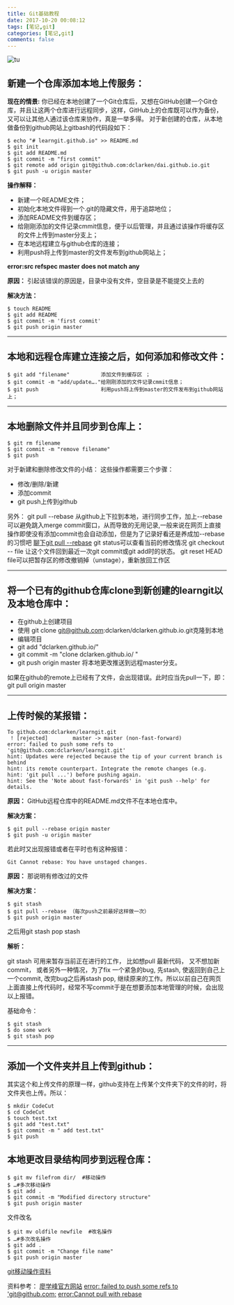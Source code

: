 ```yaml
---
title: Git基础教程
date: 2017-10-20 00:08:12
tags: [笔记,git]
categories: [笔记,git]
comments: false
---
```

![tu](https://i.loli.net/2017/10/27/59f2a5d1d9fee.jpg)
<!--more-->
## 新建一个仓库添加本地上传服务：
**现在的情景:**
你已经在本地创建了一个Git仓库后，又想在GitHub创建一个Git仓库，并且让这两个仓库进行远程同步，这样，GitHub上的仓库既可以作为备份，又可以让其他人通过该仓库来协作，真是一举多得。
对于新创建的仓库，从本地做备份到github网站上gitbash的代码段如下：

```vim
$ echo "# learngit.github.io" >> README.md
$ git init
$ git add README.md
$ git commit -m "first commit"
$ git remote add origin git@github.com:dclarken/dai.github.io.git
$ git push -u origin master
```

**操作解释：**

* 新建一个README文件；
* 初始化本地文件得到一个.git的隐藏文件，用于追踪地位；
* 添加README文件到缓存区；
* 给刚刚添加的文件记录cmmit信息，便于以后管理，并且通过该操作将缓存区的文件上传到master分支上；
* 在本地远程建立与github仓库的连接；
* 利用push将上传到master的文件发布到github网站上；

**error:src refspec master does not match any**

**原因：**
引起该错误的原因是，目录中没有文件，空目录是不能提交上去的

**解决方法：**

```vim
$ touch README
$ git add README 
$ git commit -m 'first commit'
$ git push origin master
```

---
## 本地和远程仓库建立连接之后，如何添加和修改文件：

```vim
$ git add "filename"          添加文件到缓存区 ；
$ git commit -m "add/update…."给刚刚添加的文件记录cmmit信息；
$ git push                    利用push将上传到master的文件发布到github网站上；
```

---
## 本地删除文件并且同步到仓库上：

```vim
$ git rm filename
$ git commit -m "remove filename"
$ git push
```
对于新建和删除修改文件的小结：
这些操作都需要三个步骤：

* 修改/删除/新建
* 添加commit
* git push上传到github

另外：
git pull --rebase 从github上下拉到本地，进行同步工作，加上--rebase可以避免跳入merge commit窗口，从而导致的无用记录,一般来说在网页上直接操作即使没有添加commit也会自动添加，但是为了记录好看还是养成加--rebase的习惯吧
[聊下git pull --rebase](<http://www.cnblogs.com/wangiqngpei557/p/6056624.html>)
git status可以查看当前的修改情况
git checkout -- file 让这个文件回到最近一次git commit或git add时的状态。
git reset HEAD file可以把暂存区的修改撤销掉（unstage），重新放回工作区

---
## 将一个已有的github仓库clone到新创建的learngit以及本地仓库中：

* 在github上创建项目
* 使用 git clone git@github.com:dclarken/dclarken.github.io.git克隆到本地
* 编辑项目
* git add "dclarken.github.io/"
* git commit -m "clone dclarken.github.io/ "
* git push origin master 将本地更改推送到远程master分支。

如果在github的remote上已经有了文件，会出现错误。此时应当先pull一下，即：
git pull origin master

---
## 上传时候的某报错：

```vim
To github.com:dclarken/learngit.git
 ! [rejected]        master -> master (non-fast-forward)
error: failed to push some refs to 'git@github.com:dclarken/learngit.git'
hint: Updates were rejected because the tip of your current branch is behind
hint: its remote counterpart. Integrate the remote changes (e.g.
hint: 'git pull ...') before pushing again.
hint: See the 'Note about fast-forwards' in 'git push --help' for details.
```

**原因：** 
GitHub远程仓库中的README.md文件不在本地仓库中。

**解决方案：**

```vim
$ git pull --rebase origin master
$ git push -u origin master
```

若此时又出现报错或者在平时也有这种报错：

```vim
Git Cannot rebase: You have unstaged changes.
```

**原因：**
那说明有修改过的文件

**解决方案：**

```vim
$ git stash
$ git pull --rebase （每次push之前最好这样做一次）
$ git push origin master
```

之后用git stash pop stash

**解析：**

git stash 可用来暂存当前正在进行的工作， 比如想pull 最新代码， 又不想加新commit， 或者另外一种情况，为了fix 一个紧急的bug,  先stash, 使返回到自己上一个commit, 改完bug之后再stash pop, 继续原来的工作。所以以前自己在网页上面直接上传代码时，经常不写commit于是在想要添加本地管理的时候，会出现以上报错。

基础命令：

```vim
$ git stash
$ do some work
$ git stash pop
```

---
## 添加一个文件夹并且上传到github：
其实这个和上传文件的原理一样，github支持在上传某个文件夹下的文件的时，将文件夹也上传。所以：

```vim
$ mkdir CodeCut
$ cd CodeCut
$ touch test.txt
$ git add "test.txt"
$ git commit -m " add test.txt"
$ git push
```

## 本地更改目录结构同步到远程仓库：

```vim
$ git mv filefrom dir/  #移动操作
$ …#多次移动操作
$ git add .
$ git commit -m "Modified directory structure"
$ git push origin master
```

文件改名

```vim
$ git mv oldfile newfile  #改名操作
$ …#多次改名操作
$ git add .
$ git commit -m "Change file name"
$ git push origin master
```


[git移动操作资料](http://www.yiibai.com/git/git_move_operation.html)


资料参考：
[廖学峰官方网站](<https://www.liaoxuefeng.com/>)
[error: failed to push some refs to 'git@github.com:](http://blog.csdn.net/u011471873/article/details/51462871)
[error:Cannot pull with rebase](http://blog.csdn.net/u012385190/article/details/70670213)


